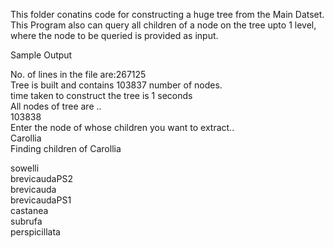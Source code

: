 This folder conatins code for constructing a huge tree from the Main Datset. <br>
This Program also can query all children of a node on the tree upto 1 level, where the node to be queried is provided as input. <br>


Sample Output<br> 

No. of lines in the file are:267125<br>
Tree is built and contains 103837 number of nodes.<br>
time taken to construct the tree is 1 seconds<br>
All nodes of tree are ..<br>
103838<br>
Enter the node of whose children you want to extract..<br>
Carollia<br>
Finding children of  Carollia<br>

sowelli<br>
brevicaudaPS2<br>
brevicauda<br>
brevicaudaPS1<br>
castanea<br>
subrufa<br>
perspicillata<br>


